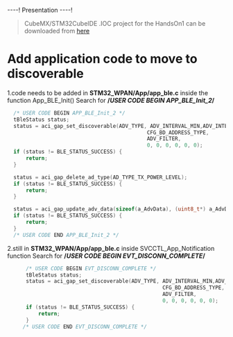 ----!
Presentation
----!

> CubeMX/STM32CubeIDE .IOC project for the HandsOn1 can be downloaded from [here](https://github.com/stm32ws2023/WBA_WS_ioc/blob/main/Hands-On_WS_WBA52.ioc)


# Add application code to move to discoverable

1.code needs to be added in **STM32_WPAN/App/app_ble.c** inside the function App_BLE_Init() Search for **/*USER CODE BEGIN APP_BLE_Init_2*/**

```c
  /* USER CODE BEGIN APP_BLE_Init_2 */
  tBleStatus status;
  status = aci_gap_set_discoverable(ADV_TYPE, ADV_INTERVAL_MIN,ADV_INTERVAL_MAX,
                                             CFG_BD_ADDRESS_TYPE,
                                             ADV_FILTER,
                                             0, 0, 0, 0, 0, 0);
  if (status != BLE_STATUS_SUCCESS) {
	  return;
  }

  status = aci_gap_delete_ad_type(AD_TYPE_TX_POWER_LEVEL);
  if (status != BLE_STATUS_SUCCESS) {
	  return;
  }

  status = aci_gap_update_adv_data(sizeof(a_AdvData), (uint8_t*) a_AdvData);
  if (status != BLE_STATUS_SUCCESS) {
	  return;
  }
  /* USER CODE END APP_BLE_Init_2 */
```
2.still in **STM32_WPAN/App/app_ble.c** inside SVCCTL_App_Notification function Search for **/*USER CODE BEGIN EVT_DISCONN_COMPLETE*/**

```c
      /* USER CODE BEGIN EVT_DISCONN_COMPLETE */
      tBleStatus status;
      status = aci_gap_set_discoverable(ADV_TYPE, ADV_INTERVAL_MIN,ADV_INTERVAL_MAX,
                                                  CFG_BD_ADDRESS_TYPE,
                                                  ADV_FILTER,
                                                  0, 0, 0, 0, 0, 0);
      if (status != BLE_STATUS_SUCCESS) {
    	  return;
      }
     /* USER CODE END EVT_DISCONN_COMPLETE */
```




